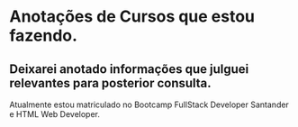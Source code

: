 # Anotações de Cursos que estou fazendo.

## Deixarei anotado informações que julguei relevantes para posterior consulta.

Atualmente estou matriculado no Bootcamp FullStack Developer Santander e HTML Web Developer.
